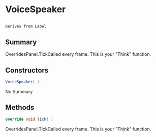 # VoiceSpeaker

## 
```c#
Derives from Label
```

## Summary

OverridesPanel.TickCalled every frame. This is your "Think" function.
## Constructors

```c#
VoiceSpeaker( ) 
```
No Summary
## Methods

```c#
override void Tick( ) 
```
OverridesPanel.TickCalled every frame. This is your "Think" function.
